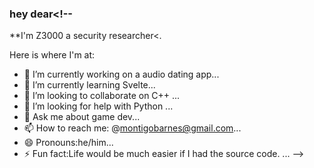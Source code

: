 ### hey dear<!--
**I'm Z3000 a security researcher<.

Here is where I'm at:

- 🔭 I’m currently working on a audio dating app...
- 🌱 I’m currently learning Svelte...
- 👯 I’m looking to collaborate on C++ ...
- 🤔 I’m looking for help with Python ...
- 💬 Ask me about game dev...
- 📫 How to reach me: @montigobarnes@gmail.com...
- 😄 Pronouns:he/him...
- ⚡ Fun fact:Life would be much easier if I had the source code. ...
-->
